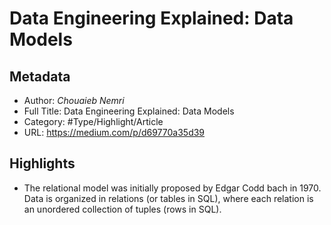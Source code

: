 # Data Engineering Explained: Data Models

## Metadata

* Author: *Chouaieb Nemri*
* Full Title: Data Engineering Explained: Data Models
* Category: #Type/Highlight/Article
* URL: https://medium.com/p/d69770a35d39

## Highlights

* The relational model was initially proposed by Edgar Codd bach in 1970. Data is organized in relations (or tables in SQL), where each relation is an unordered collection of tuples (rows in SQL).
